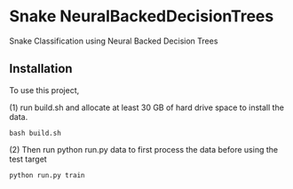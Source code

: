 # Snake NeuralBackedDecisionTrees
Snake Classification using Neural Backed Decision Trees


## Installation

To use this project,

(1) run build.sh and allocate at least 30 GB of hard drive space to install the data.

    bash build.sh 

(2) Then run python run.py data to first process the data before using the test target

    python run.py train

